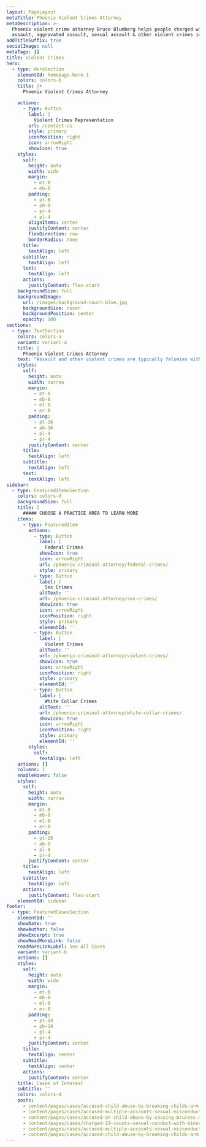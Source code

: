 ```yaml
---
layout: PageLayout
metaTitle: Phoenix Violent Crimes Attorney
metaDescription: >-
  Phoenix violent crime attorney Bruce Blumberg helps people charged with
  assault, aggravated assault, sexual assault & other violent crimes in Arizona.
addTitleSuffix: true
socialImage: null
metaTags: []
title: Violent Crimes
hero:
  - type: HeroSection
    elementId: homepage-hero-1
    colors: colors-b
    title: |+
      Phoenix Violent Crimes Attorney

    actions:
      - type: Button
        label: |
          Violent Crimes Representation
        url: /contact-us
        style: primary
        iconPosition: right
        icon: arrowRight
        showIcon: true
    styles:
      self:
        height: auto
        width: wide
        margin:
          - mt-0
          - mb-0
        padding:
          - pt-8
          - pb-8
          - pr-4
          - pl-4
        alignItems: center
        justifyContent: center
        flexDirection: row
        borderRadius: none
      title:
        textAlign: left
      subtitle:
        textAlign: left
      text:
        textAlign: left
      actions:
        justifyContent: flex-start
    backgroundSize: full
    backgroundImage:
      url: /images/background-court-blue.jpg
      backgroundSize: cover
      backgroundPosition: center
      opacity: 100
sections:
  - type: TextSection
    colors: colors-a
    variant: variant-a
    title: |
      Phoenix Violent Crimes Attorney
    text: "Assault and other violent crimes are typically felonies with long prison sentences imposed on those convicted of a violent offense. Chances of probation or parole are also often less likely if the accused is thought to pose a danger to others. Just because you have been arrested and charged with a violent crime, you do not need to give up hope of fair treatment. Prosecutors often file heavier charges than the evidence supports, and a defendant may have one or more defenses available. At Blumberg & Associates, our\_**Phoenix violent crimes attorneys**\_take a hard look at the evidence and facts surrounding your case, as well as the strengths and weaknesses of the prosecution’s case and your defenses. We’ll advise you of your options and provide a strong, effective defense of the charges against you. See below for more information about violent crimes in Arizona and contact Blumberg & Associates if you’ve been charged with assault or another violent crime in the greater Phoenix area.\n\n*   [Date & Spousal Rape](https://www.azblumberglaw.com/phoenix-criminal-attorney/date-spousal-rape/)\n\n*   [Domestic Violence](https://www.azblumberglaw.com/phoenix-criminal-attorney/domestic-violence/)\n\n*   [Federal Crimes](https://www.azblumberglaw.com/phoenix-criminal-attorney/federal-crimes/)\n\n*   [Homicide](https://www.azblumberglaw.com/phoenix-criminal-attorney/homicide/)\n\n*   [Sexual Assault](https://www.azblumberglaw.com/phoenix-criminal-attorney/sexual-assault/)\n\n## WHAT IS THE CRIME OF ASSAULT IN ARIZONA?\n\nArizona statute 13-1203 defines assault in one of three different ways:\n\n1.  Intentionally, knowingly or recklessly causing any physical injury to another person; or\n\n2.  Intentionally placing another person in reasonable apprehension of imminent physical injury; or\n\n3.  Knowingly touching another person with the intent to injure, insult or provoke such person.\n\nAn offense in paragraph 1 that is “intentional or knowing” is a class 1 misdemeanor, while an offense that is “reckless” is a class 2 misdemeanor. Similarly, a violation of paragraph 2 is a class 2 misdemeanor, and a violation of paragraph 3 is a class 3 misdemeanor. In Arizona, class 1 misdemeanors can be punished by up to six months in jail and fines up to $2,500. A person convicted of a class 3 misdemeanor can be hit with 30 days in jail and a $500 fine.\n\nMuch more serious is the crime of aggravated assault. Aggravated assault under Arizona law is an assault that occurs combined with one or more of nearly a dozen different aggravating circumstances. A few examples of aggravating circumstances are:\n\n*   Actually causing physical injury\n\n*   Using a deadly weapon, dangerous instrument or simulated deadly weapon\n\n*   The status of the victim (law enforcement officer, firefighter, teacher, judge, licensed health care worker, and others defined by statute)\n\nAggravated Assault is a felony. Depending on the circumstances, it may be charged as anywhere from a class 6 felony to a class 2 felony, with punishments including years in prison.\n\nOther violent crimes in Arizona include:\n\n*   Sexual assault\n\n*   Robbery\n\n*   Endangerment\n\n*   Threatening or intimidating\n\n*   Unlawfully administering intoxicating liquors, narcotic drug or dangerous drug\n\n*   Dangerous or deadly assault by a prisoner or juvenile in custody\n\n*   Prisoners who commit assault with intent to incite to riot or participate in a riot\n\n*   A prisoner who commits an assault with a bodily fluid\n\n*   Intentionally or knowingly causes a dog to inflict serious physical injury\n\n*   Drive-by shooting\n\n*   Knowingly discharges a firearm at a residential or nonresidential structure\n\nAggravated and other violent crimes may also count as “dangerous offenses” under Arizona law. Dangerous offenses are those involving the discharge, use or threatening exhibition of a deadly weapon or dangerous instrument or the intentional or knowing infliction of serious physical injury on another person. Depending on the circumstances, penalties for conviction of a dangerous offense can range up to 35 years in prison.\n\nIn addition to jail or prison and fines, a violent crime conviction can affect your life in many other ways, including possibly the loss of your job or the loss of custody of your kids. Contact an experienced criminal defense attorney as soon as possible after a violent crime arrest to avoid the harshest penalties and achieve the best outcome attainable.\n\n## WHAT ARE SOME DEFENSES TO AN ARREST FOR ASSAULT OR OTHER VIOLENT CRIMES?\n\nSome common defenses to assault charges are:\n\n*   Self-defense\n\n*   Defense of others\n\n*   Defense of property\n\n*   Provocation\n\n*   Lack of intent\n\n*   Misidentification/wrong person arrested\n\nBruce Blumberg is a Board-Certified criminal law specialist who has handled thousands of cases and over a hundred trials. He has won many violent crime trials, including five first degree murder trials, and he has served as Appointed Counsel in numerous Maricopa County death penalty cases. At Blumberg & Associates, we’ll investigate all viable defenses and possible avenues for relief, and we’ll put forward a smart, strong defense to get the best outcome available in your prosecution.\n\n## HELP IS AVAILABLE AFTER A VIOLENT CRIME ARREST IN PHOENIX\n\nIf you’ve been arrested for a violent crime in Arizona, contact Blumberg & Associates to review your case with an experienced and successful Phoenix criminal defense attorney who specializes in Arizona criminal law.\n"
    styles:
      self:
        height: auto
        width: narrow
        margin:
          - mt-0
          - mb-0
          - ml-0
          - mr-0
        padding:
          - pt-16
          - pb-16
          - pl-4
          - pr-4
        justifyContent: center
      title:
        textAlign: left
      subtitle:
        textAlign: left
      text:
        textAlign: left
sidebar:
  - type: FeaturedItemsSection
    colors: colors-d
    backgroundSize: full
    title: |
      ##### CHOOSE A PRACTICE AREA TO LEARN MORE
    items:
      - type: FeaturedItem
        actions:
          - type: Button
            label: |
              Federal Crimes
            showIcon: true
            icon: arrowRight
            url: /phoenix-criminal-attorney/federal-crimes/
            style: primary
          - type: Button
            label: |
              Sex Crimes
            altText: ''
            url: /phoenix-criminal-attorney/sex-crimes/
            showIcon: true
            icon: arrowRight
            iconPosition: right
            style: primary
            elementId: ''
          - type: Button
            label: |
              Violent Crimes
            altText: ''
            url: /phoenix-criminal-attorney/violent-crimes/
            showIcon: true
            icon: arrowRight
            iconPosition: right
            style: primary
            elementId: ''
          - type: Button
            label: |
              White Collar Crimes
            altText: ''
            url: /phoenix-criminal-attorney/white-collar-crimes/
            showIcon: true
            icon: arrowRight
            iconPosition: right
            style: primary
            elementId: ''
        styles:
          self:
            textAlign: left
    actions: []
    columns: 1
    enableHover: false
    styles:
      self:
        height: auto
        width: narrow
        margin:
          - mt-0
          - mb-0
          - ml-0
          - mr-0
        padding:
          - pt-20
          - pb-8
          - pl-8
          - pr-4
        justifyContent: center
      title:
        textAlign: left
      subtitle:
        textAlign: left
      actions:
        justifyContent: flex-start
    elementId: sidebar
footer:
  - type: FeaturedCasesSection
    elementId: ''
    showDate: true
    showAuthor: false
    showExcerpt: true
    showReadMoreLink: false
    readMoreLinkLabel: See All Cases
    variant: variant-b
    actions: []
    styles:
      self:
        height: auto
        width: wide
        margin:
          - mt-0
          - mb-0
          - ml-0
          - mr-0
        padding:
          - pt-24
          - pb-24
          - pl-4
          - pr-4
        justifyContent: center
      title:
        textAlign: center
      subtitle:
        textAlign: center
      actions:
        justifyContent: center
    title: Cases of Interest
    subtitle: ''
    colors: colors-d
    posts:
      - content/pages/cases/accused-child-abuse-by-breaking-childs-arm.md
      - content/pages/cases/accused-multiple-accounts-sexual-misconduct.md
      - content/pages/cases/accused-or-child-abuse-by-causing-bruises.md
      - content/pages/cases/charged-19-counts-sexual-conduct-with-minor.md
      - content/pages/cases/accused-multiple-accounts-sexual-misconduct.md
      - content/pages/cases/accused-child-abuse-by-breaking-childs-arm.md
---
```

